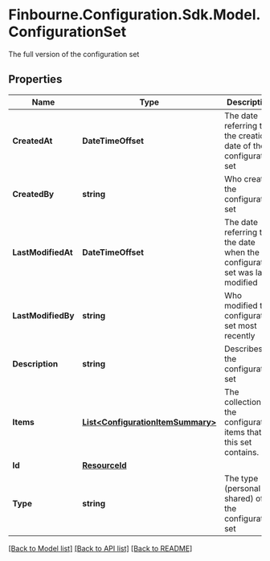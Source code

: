 # Finbourne.Configuration.Sdk.Model.ConfigurationSet
The full version of the configuration set

## Properties

Name | Type | Description | Notes
------------ | ------------- | ------------- | -------------
**CreatedAt** | **DateTimeOffset** | The date referring to the creation date of the configuration set | 
**CreatedBy** | **string** | Who created the configuration set | 
**LastModifiedAt** | **DateTimeOffset** | The date referring to the date when the configuration set was last modified | 
**LastModifiedBy** | **string** | Who modified the configuration set most recently | 
**Description** | **string** | Describes the configuration set | [optional] 
**Items** | [**List&lt;ConfigurationItemSummary&gt;**](ConfigurationItemSummary.md) | The collection of the configuration items that this set contains. | [optional] 
**Id** | [**ResourceId**](ResourceId.md) |  | 
**Type** | **string** | The type (personal or shared) of the configuration set | 

[[Back to Model list]](../README.md#documentation-for-models) [[Back to API list]](../README.md#documentation-for-api-endpoints) [[Back to README]](../README.md)

